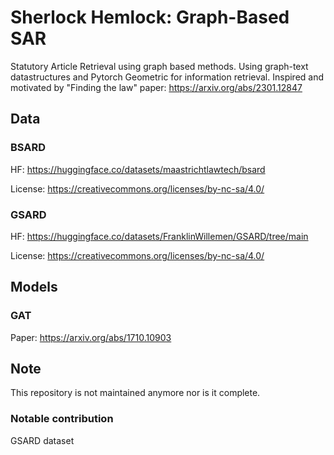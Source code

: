 # Sherlock Hemlock: Graph-Based SAR

Statutory Article Retrieval using graph based methods. Using graph-text datastructures and Pytorch Geometric for information retrieval. Inspired and motivated by "Finding the law" paper: https://arxiv.org/abs/2301.12847

## Data

### BSARD
HF: https://huggingface.co/datasets/maastrichtlawtech/bsard

License: https://creativecommons.org/licenses/by-nc-sa/4.0/

### GSARD
HF: https://huggingface.co/datasets/FranklinWillemen/GSARD/tree/main

License: https://creativecommons.org/licenses/by-nc-sa/4.0/

## Models

### GAT 
Paper: https://arxiv.org/abs/1710.10903

## Note
This repository is not maintained anymore nor is it complete.
### Notable contribution
GSARD dataset
